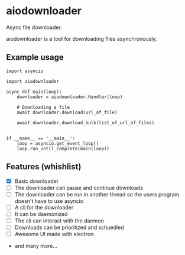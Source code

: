# aiodownloader
Async file downloader.

aiodownloader is a tool for downloading files asynchronously.

## Example usage
```
import asyncio

import aiodownloader

async def main(loop):
    downloader = aiodownloader.Handler(loop)

    # Downloading a file
    await downloader.download(url_of_file)

    await downloader.download_bulk(list_of_url_of_files)


if __name__ == '__main__':
    loop = asyncio.get_event_loop()
    loop.run_until_complete(main(loop))
```



## Features (whishlist)
- [x] Basic downloader
- [ ] The downloader can pause and continue downloads
- [ ] The downloader can be run in another thread so the users program doesn't have to use asyncio
- [ ] A cli for the downloader
- [ ] It can be daemonized
- [ ] The cli can interact with the daemon
- [ ] Downloads can be prioritized and schuedled
- [ ] Awesome UI made with electron.
- and many more...
